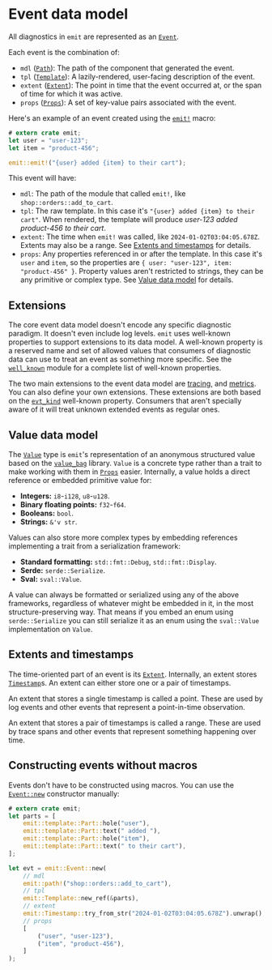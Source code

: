 # Event data model

All diagnostics in `emit` are represented as an [`Event`](https://docs.rs/emit/1.8.0/emit/struct.Event.html).

Each event is the combination of:

- `mdl` ([`Path`](https://docs.rs/emit/1.8.0/emit/struct.Path.html)): The path of the component that generated the event.
- `tpl` ([`Template`](https://docs.rs/emit/1.8.0/emit/struct.Template.html)): A lazily-rendered, user-facing description of the event.
- `extent` ([`Extent`](https://docs.rs/emit/1.8.0/emit/struct.Extent.html)): The point in time that the event occurred at, or the span of time for which it was active.
- `props` ([`Props`](https://docs.rs/emit/1.8.0/emit/trait.Props.html)): A set of key-value pairs associated with the event.

Here's an example of an event created using the [`emit!`](https://docs.rs/emit/1.8.0/emit/macro.emit.html) macro:

```rust
# extern crate emit;
let user = "user-123";
let item = "product-456";

emit::emit!("{user} added {item} to their cart");
```

This event will have:

- `mdl`: The path of the module that called `emit!`, like `shop::orders::add_to_cart`.
- `tpl`: The raw template. In this case it's `"{user} added {item} to their cart"`. When rendered, the template will produce _user-123 added product-456 to their cart_.
- `extent`: The time when `emit!` was called, like `2024-01-02T03:04:05.678Z`. Extents may also be a range. See [Extents and timestamps](#extents-and-timestamps) for details.
- `props`: Any properties referenced in or after the template. In this case it's `user` and `item`, so the properties are `{ user: "user-123", item: "product-456" }`. Property values aren't restricted to strings, they can be any primitive or complex type. See [Value data model](#value-data-model) for details.

## Extensions

The core event data model doesn't encode any specific diagnostic paradigm. It doesn't even include log levels. `emit` uses well-known properties to support extensions to its data model. A well-known property is a reserved name and set of allowed values that consumers of diagnostic data can use to treat an event as something more specific. See the [`well_known`](https://docs.rs/emit/1.8.0/emit/well_known/index.html) module for a complete list of well-known properties.

The two main extensions to the event data model are [tracing](../producing-events/tracing/data-model.md), and [metrics](../producing-events/metrics/data-model.md). You can also define your own extensions. These extensions are both based on the [`evt_kind`](https://docs.rs/emit/1.8.0/emit/well_known/constant.KEY_EVT_KIND.html) well-known property. Consumers that aren't specially aware of it will treat unknown extended events as regular ones.

## Value data model

The [`Value`](https://docs.rs/emit/1.8.0/emit/struct.Value.html) type is `emit`'s representation of an anonymous structured value based on the [`value_bag`](https://docs.rs/value_bag) library. `Value` is a concrete type rather than a trait to make working with them in [`Props`](https://docs.rs/emit/1.8.0/emit/trait.Props.html) easier. Internally, a value holds a direct reference or embedded primitive value for:

- **Integers:** `i8`-`i128`, `u8`-`u128`.
- **Binary floating points:** `f32`-`f64`.
- **Booleans:** `bool`.
- **Strings:** `&'v str`.

Values can also store more complex types by embedding references implementing a trait from a serialization framework:

- **Standard formatting:** `std::fmt::Debug`, `std::fmt::Display`.
- **Serde:** `serde::Serialize`.
- **Sval:** `sval::Value`.

A value can always be formatted or serialized using any of the above frameworks, regardless of whatever might be embedded in it, in the most structure-preserving way. That means if you embed an enum using `serde::Serialize` you can still serialize it as an enum using the `sval::Value` implementation on `Value`.

## Extents and timestamps

The time-oriented part of an event is its [`Extent`](https://docs.rs/emit/1.8.0/emit/struct.Extent.html). Internally, an extent stores [`Timestamp`](https://docs.rs/emit/1.8.0/emit/struct.Timestamp.html)s. An extent can either store one or a pair of timestamps.

An extent that stores a single timestamp is called a point. These are used by log events and other events that represent a point-in-time observation.

An extent that stores a pair of timestamps is called a range. These are used by trace spans and other events that represent something happening over time.

## Constructing events without macros

Events don't have to be constructed using macros. You can use the [`Event::new`](https://docs.rs/emit/1.8.0/emit/struct.Event.html#method.new) constructor manually:

```rust
# extern crate emit;
let parts = [
    emit::template::Part::hole("user"),
    emit::template::Part::text(" added "),
    emit::template::Part::hole("item"),
    emit::template::Part::text(" to their cart"),
];

let evt = emit::Event::new(
    // mdl
    emit::path!("shop::orders::add_to_cart"),
    // tpl
    emit::Template::new_ref(&parts),
    // extent
    emit::Timestamp::try_from_str("2024-01-02T03:04:05.678Z").unwrap(),
    // props
    [
        ("user", "user-123"),
        ("item", "product-456"),
    ]
);
```
